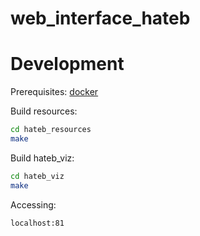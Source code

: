 # web_interface_hateb
# Development
Prerequisites: [docker](http://www.docker.com/)

Build resources:
```bash
cd hateb_resources
make
```

Build hateb_viz:
```bash
cd hateb_viz
make
```
Accessing:
```bash
localhost:81
```
